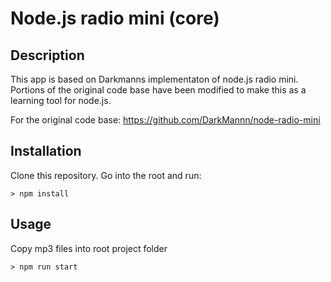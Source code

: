 # Node.js radio mini (core)

## Description

This app is based on Darkmanns implementaton of node.js radio mini. Portions of the original code base have been modified to make this as a learning tool for node.js.

For the original code base:
https://github.com/DarkMannn/node-radio-mini

## Installation

Clone this repository. Go into the root and run:

```
> npm install
```

## Usage

Copy mp3 files into root project folder

```
> npm run start
```
